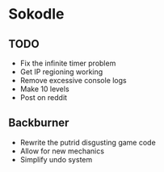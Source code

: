 # Sokodle





## TODO

* Fix the infinite timer problem
* Get IP regioning working
* Remove excessive console logs
* Make 10 levels
* Post on reddit

## Backburner
* Rewrite the putrid disgusting game code
* Allow for new mechanics
* Simplify undo system